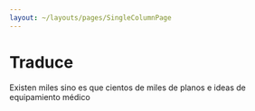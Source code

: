 ```yaml
---
layout: ~/layouts/pages/SingleColumnPage
---
```

# Traduce

Existen miles sino es que cientos de miles de planos e ideas de equipamiento
 médico

